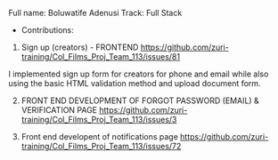 Full name: Boluwatife Adenusi
Track: Full Stack 

+ Contributions:
1. Sign up (creators) - FRONTEND
https://github.com/zuri-training/Col_Films_Proj_Team_113/issues/81

I implemented sign up form for creators for phone and email while also using the basic HTML validation method and upload document form.

2. FRONT END DEVELOPMENT OF FORGOT PASSWORD (EMAIL) & VERIFICATION PAGE 
https://github.com/zuri-training/Col_Films_Proj_Team_113/issues/3

3. Front end developent of notifications page
https://github.com/zuri-training/Col_Films_Proj_Team_113/issues/72


